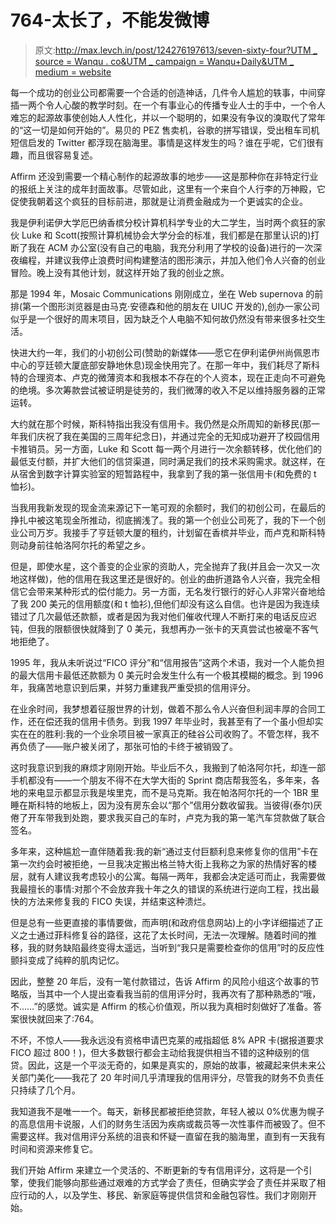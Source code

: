 # 764-太长了，不能发微博

> 原文:[http://max.levch.in/post/124276197613/seven-sixty-four?UTM _ source = Wanqu . co&UTM _ campaign = Wanqu+Daily&UTM _ medium = website](http://max.levch.in/post/124276197613/seven-sixty-four?utm_source=wanqu.co&utm_campaign=Wanqu+Daily&utm_medium=website)

每一个成功的创业公司都需要一个合适的创造神话，几件令人尴尬的轶事，中间穿插一两个令人心酸的教学时刻。在一个有事业心的传播专业人士的手中，一个令人难忘的起源故事使创始人人性化，并以一个聪明的，如果没有争议的溴取代了常年的“这一切是如何开始的”。易贝的 PEZ 售卖机，谷歌的拼写错误，受出租车司机短信启发的 Twitter 都浮现在脑海里。事情是这样发生的吗？谁在乎呢，它们很有趣，而且很容易复述。

Affirm 还没到需要一个精心制作的起源故事的地步——这是那种你在非特定行业的报纸上关注的成年封面故事。尽管如此，这里有一个来自个人行李的万神殿，它促使我朝着这个疯狂的目标前进，那就是让消费金融成为一个更诚实的企业。

我是伊利诺伊大学厄巴纳香槟分校计算机科学专业的大二学生，当时两个疯狂的家伙 Luke 和 Scott(按照计算机械协会大学分会的标准，我们都是在那里认识的)打断了我在 ACM 办公室(没有自己的电脑，我充分利用了学校的设备)进行的一次深夜编程，并建议我停止浪费时间构建整洁的图形演示，并加入他们令人兴奋的创业冒险。晚上没有其他计划，就这样开始了我的创业之旅。

那是 1994 年，Mosaic Communications 刚刚成立，坐在 Web supernova 的前排(第一个图形浏览器是由马克·安德森和他的朋友在 UIUC 开发的),创办一家公司似乎是一个很好的周末项目，因为缺乏个人电脑不知何故仍然没有带来很多社交生活。

快进大约一年，我们的小初创公司(赞助的新媒体——愿它在伊利诺伊州尚佩恩市中心的亨廷顿大厦底部安静地休息)现金快用完了。在那一年中，我们耗尽了斯科特的合理资本、卢克的微薄资本和我根本不存在的个人资本，现在正走向不可避免的绝境。多次筹款尝试被证明是徒劳的，我们微薄的收入不足以维持服务器的正常运转。

大约就在那个时候，斯科特指出我没有信用卡。我仍然是众所周知的新移民(那一年我们庆祝了我在美国的三周年纪念日)，并通过完全的无知成功避开了校园信用卡推销员。另一方面，Luke 和 Scott 每一两个月进行一次余额转移，优化他们的最低支付额，并扩大他们的信贷渠道，同时满足我们的技术采购需求。就这样，在从宿舍到数字计算实验室的短暂路程中，我拿到了我的第一张信用卡(和免费的 t 恤衫)。

当我用我新发现的现金流来源记下一笔可观的余额时，我们的初创公司，在最后的挣扎中被这笔现金所推动，彻底搁浅了。我的第一个创业公司死了，我的下一个创业公司万岁。我接手了亨廷顿大厦的租约，计划留在香槟并毕业，而卢克和斯科特则动身前往帕洛阿尔托的希望之乡。

但是，即使水星，这个善变的企业家的资助人，完全抛弃了我(并且会一次又一次地这样做)，他的信用在我这里还是很好的。创业的曲折道路令人兴奋，我完全相信它会带来某种形式的偿付能力。另一方面，无名发行银行的好心人非常兴奋地给了我 200 美元的信用额度(和 t 恤衫),但他们却没有这么自信。也许是因为我连续错过了几次最低还款额，或者是因为我对他们催收代理人不断打来的电话反应迟钝，但我的限额很快就降到了 0 美元，我想再办一张卡的天真尝试也被毫不客气地拒绝了。

1995 年，我从未听说过“FICO 评分”和“信用报告”这两个术语，我对一个人能负担的最大信用卡最低还款额为 0 美元时会发生什么有一个极其模糊的概念。到 1996 年，我痛苦地意识到后果，并努力重建我严重受损的信用评分。

在业余时间，我梦想着征服世界的计划，做着不那么令人兴奋但利润丰厚的合同工作，还在偿还我的信用卡债务。到我 1997 年毕业时，我甚至有了一个虽小但却实实在在的胜利:我的一个业余项目被一家真正的硅谷公司收购了。不管怎样，我不再负债了——账户被关闭了，那张可怕的卡终于被销毁了。

这时我意识到我的麻烦才刚刚开始。毕业后不久，我搬到了帕洛阿尔托，却连一部手机都没有——一个朋友不得不在大学大街的 Sprint 商店帮我签名，多年来，各地的来电显示都显示我是埃里克，而不是马克斯。我在帕洛阿尔托的一个 1BR 里睡在斯科特的地板上，因为没有房东会以“那个”信用分数收留我。当彼得(泰尔)厌倦了开车带我到处跑，要求我买自己的车时，卢克为我的第一笔汽车贷款做了联合签名。

多年来，这种尴尬一直伴随着我:我的新“通过支付巨额利息来修复你的信用”卡在第一次约会时被拒绝，一旦我决定搬出格兰特大街上我称之为家的热情好客的楼层，就有人建议我考虑较小的公寓。每隔一两年，我都会决定适可而止，我需要做我最擅长的事情:对那个不会放弃我十年之久的错误的系统进行逆向工程，找出最快的方法来修复我的 FICO 失误，并结束这种溃烂。

但是总有一些更直接的事情要做，而声明(和政府信息网站)上的小字详细描述了正义之士通过菲科修复谷的路径，这花了太长时间，无法一次理解。随着时间的推移，我的财务缺陷最终变得太遥远，当听到“我只是需要检查你的信用”时的反应性颤抖变成了纯粹的肌肉记忆。

因此，整整 20 年后，没有一笔付款错过，告诉 Affirm 的风险小组这个故事的节略版，当其中一个人提出查看我当前的信用评分时，我再次有了那种熟悉的“哦，不……”的感觉。诚实是 Affirm 的核心价值观，所以我为真相时刻做好了准备。答案很快就回来了:764。

不坏，不惊人——我永远没有资格申请巴克莱的戒指超低 8% APR 卡(据报道要求 FICO 超过 800！)，但大多数银行都会主动给我提供相当不错的这种级别的信贷。因此，这是一个平淡无奇的，如果是真实的，原始的故事，被藏起来供未来公关部门美化——我花了 20 年时间几乎清理我的信用评分，尽管我的财务不负责任只持续了几个月。

我知道我不是唯一一个。每天，新移民都被拒绝贷款，年轻人被以 0%优惠为幌子的高息信用卡说服，人们的财务生活因为疾病或裁员等一次性事件而被毁了。但不需要这样。我对信用评分系统的沮丧和怀疑一直留在我的脑海里，直到有一天我有时间和资源来修复它。

我们开始 Affirm 来建立一个灵活的、不断更新的专有信用评分，这将是一个引擎，使我们能够向那些通过艰难的方式学会了责任，但确实学会了责任并采取了相应行动的人，以及学生、移民、新家庭等提供信贷和金融包容性。我们才刚刚开始。